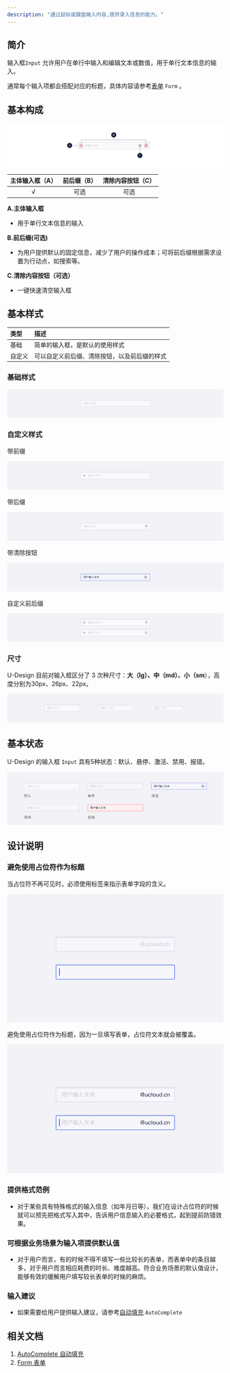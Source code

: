 ```yaml
---
description: "通过鼠标或键盘输入内容,提供录入信息的能力。"
---
```

<!--副标题具体写法见源代码模式-->

## 简介

输入框`Input` 允许用户在单行中输入和编辑文本或数值，用于单行文本信息的输入。

通常每个输入项都会搭配对应的标题，具体内容请参考[表单]() `Form` 。



## 基本构成

![](../../../images/Input/forms_01.png)

| 主体输入框（A） | 前后缀（B） |清除内容按钮（C）                            |
| :----:| :--: |:-----------------------------: |
| √ | 可选 |可选  |

**A.主体输入框**

- 用于单行文本信息的输入


**B.前后缀(可选)**

- 为用户提供默认的固定信息，减少了用户的操作成本；可将前后缀根据需求设置为行动点，如搜索等。


**C.清除内容按钮（可选）**

- 一键快速清空输入框




## 基本样式

| 类型   | 描述                                         |
| :----- | :------------------------------------------- |
| 基础   | 简单的输入框，是默认的使用样式               |
| 自定义 | 可以自定义前后缀、清除按钮，以及前后缀的样式 |

### 基础样式

![](../../../images/Input/styles_01.png)

### **自定义样式**

带前缀

![](../../../images/Input/styles_02.png)

带后缀

![](../../../images/Input/styles_03.png)

带清除按钮

![](../../../images/Input/styles_04.png)

自定义前后缀

![](../../../images/Input/styles_05.png)


### 尺寸

U-Design 目前对输入框区分了 3 次种尺寸：**大（lg）、中（md）、小（sm**），高度分别为30px、26px、22px。

![](../../../images/Input/styles_06.png)



## 基本状态

U-Design 的输入框 `Input` 具有5种状态：默认、悬停、激活、禁用、报错。

![](../../../images/Input/states_01.png)



## 设计说明


### 避免使用占位符作为标题
<div class="u-md-flex-without-bg">
   <div class="u-md-mr24">
      <p><i class="u-md-suggested"></i>当占位符不再可见时，必须使用标签来指示表单字段的含义。</p>
      <img src="../../../images/Input/descriptions_01.png"/>
   </div>
   <div>
      <p><i class="u-md-not-suggested"></i>避免使用占位符作为标题，因为一旦填写表单，占位符文本就会被覆盖。</p>
      <img src="../../../images/Input/descriptions_02.png"/>
   </div>
</div>


### 提供格式范例

- 对于某些具有特殊格式的输入信息（如年月日等），我们在设计占位符的时候就可以预先把格式写入其中，告诉用户信息输入的必要格式，起到提前防错效果。



### 可根据业务场景为输入项提供默认值
- 对于用户而言，有的时候不得不填写一些比较长的表单，而表单中的条目越多，对于用户而言相应耗费的时长、难度越高。符合业务场景的默认值设计，能够有效的缓解用户填写较长表单的时候的麻烦。



### 输入建议
- 如果需要给用户提供输入建议，请参考[自动填充]() `AutoComplete` 






## 相关文档

1. [AutoComplete 自动填充](http://10.179.234.214:8000/component/AutoComplete/)
2. [Form 表单](http://10.179.234.214:8000/component/Form/)
